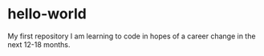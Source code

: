 # hello-world
My first repository
I am learning to code in hopes of a career change in the next 12-18 months. 
